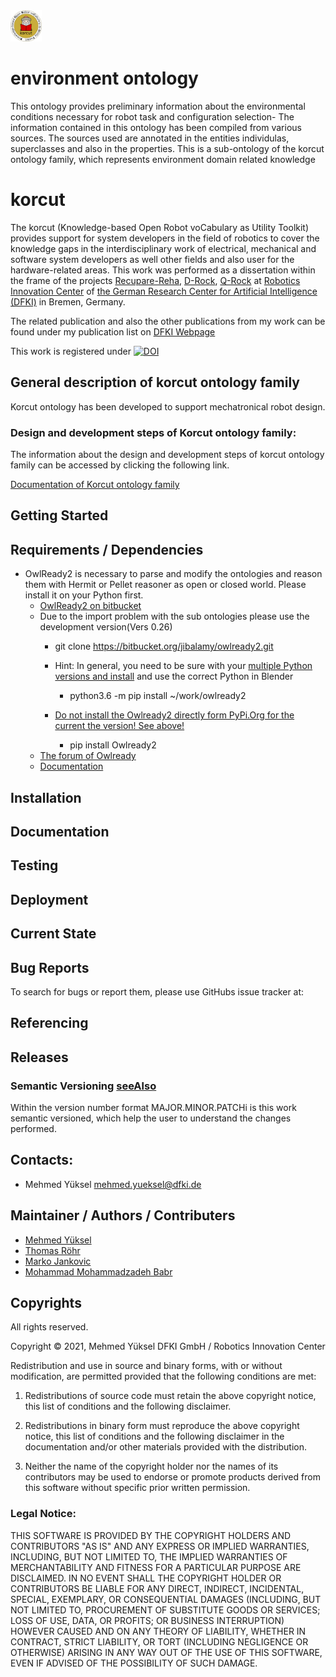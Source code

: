 <img src="../../documentation/figures/korcut_logo_text_90.png" width="50">

# environment ontology

This ontology provides preliminary information about the environmental conditions necessary for robot task and configuration selection-
The information contained in this ontology has been compiled from various sources. The sources used are annotated in the entities individulas, superclasses and also in the properties.
This is a sub-ontology of the korcut ontology family, which represents environment domain related knowledge

# korcut

The korcut (Knowledge-based Open Robot voCabulary as Utility Toolkit) provides support for system developers in the field of robotics to cover the knowledge gaps in the interdisciplinary work of electrical, mechanical and software system developers as well other fields and also user for the hardware-related areas.
This work was performed as a dissertation within the frame of the projects [Recupare-Reha](https://robotik.dfki-bremen.de/en/research/projects/recupera-reha.html), [D-Rock](https://robotik.dfki-bremen.de/en/research/projects/d-rock.html), [Q-Rock](https://robotik.dfki-bremen.de/en/research/projects/q-rock.html) at [Robotics Innovation Center](https://robotik.dfki-bremen.de/en/startpage.html) of [the German Research Center for Artificial Intelligence (DFKI)](/www.dfki.de) in Bremen, Germany.

The related publication and also the other publications from my work can be found under my publication list on <a href="https://www.dfki.de/web/ueber-uns/mitarbeiter/person/meyu01/"> DFKI Webpage </a>

This work is registered under
[![DOI](https://zenodo.org/badge/DOI/10.5281/zenodo.4457562.svg)](https://doi.org/10.5281/zenodo.4457562)

## General description of korcut ontology family

Korcut ontology has been developed to support mechatronical robot design.

### Design and development steps of Korcut ontology family:
The information about the design and development steps of korcut ontology family can be accessed by clicking the following link.

[Documentation of Korcut ontology family](./documentation/korcut_development.md)


## Getting Started

[//]: <> (TODO simple usage example)


## Requirements / Dependencies

* OwlReady2 is necessary to parse and modify the ontologies and reason them with Hermit or Pellet reasoner as open or closed world. Please install it on your Python first.
   * [OwlReady2 on bitbucket](https://bitbucket.org/jibalamy/owlready2/src/master/)
   * Due to the import problem with the sub ontologies please use the development version(Vers 0.26)
      * git clone https://bitbucket.org/jibalamy/owlready2.git
      * Hint: In general, you need to be sure with your [multiple Python versions and install](https://stackoverflow.com/questions/2812520/dealing-with-multiple-python-versions-and-pip) and use the correct Python in Blender
         * python3.6 -m pip install ~/work/owlready2

      * [Do not install the Owlready2 directly form PyPi.Org for the current the version! See above!](https://pypi.org/project/Owlready2/)
         * pip install Owlready2
   * [The forum of Owlready](http://owlready.8326.n8.nabble.com)
   * [Documentation](https://pythonhosted.org/Owlready2/#)

## Installation

[//]: <> (TODO how can I install this software?)

## Documentation

[//]: <> (TODO complete documentation, a link to it, or instructions that tell the user how to build it)

## Testing

[//]: <> (TODO document how to run the tests)

## Deployment

[//]: <> (TODO document how to deploy the software)

## Current State

[//]: <> (TODO is it actively developed?)

## Bug Reports

To search for bugs or report them, please use GitHubs issue tracker at:

[//]: <> (TODO put a link to the issue tracker here)

## Referencing

[//]: <> (TODO preferred way of referencing this software, e.g., use publication ...)

## Releases

[//]: <> (TODO release guidelines)

[//]: <> (TODO describe the versioning approach, for example:)

### Semantic Versioning [seeAlso](https://semver.org/)
Within the version number format MAJOR.MINOR.PATCHi is this work semantic versioned,
which help the user to understand the changes performed.

## Contacts:
* Mehmed Yüksel <mehmed.yueksel@dfki.de>


## Maintainer / Authors / Contributers

* [Mehmed Yüksel](https://orcid.org/0000-0001-8422-5773)
* [Thomas Röhr](thomas.roehr@dfki.de)
* [Marko Jankovic](https://orcid.org/0000-0002-9904-7241)
* [Mohammad Mohammadzadeh Babr]()

## Copyrights
[//]:  <> ( <a rel="license" href="http://creativecommons.org/licenses/by-nc-nd/4.0/"><img alt="Creative Commons License" style="border-width:0" src="https://i.creativecommons.org/l/by-nc-nd/4.0/88x31.png" /></a><br />This work -excluding the figures- is licensed under a <a rel="license" href="http://creativecommons.org/licenses/by-nc-nd/4.0/">Creative Commons Attribution-NonCommercial-NoDerivatives 4.0 International License</a>. All figures are copyrighted.)
All rights reserved.

Copyright &copy; 2021, Mehmed Yüksel DFKI GmbH / Robotics Innovation Center

Redistribution and use in source and binary forms, with or without modification, are permitted provided that the following conditions are met:

1. Redistributions of source code must retain the above copyright notice, this list of conditions and the following disclaimer.

2. Redistributions in binary form must reproduce the above copyright notice, this list of conditions and the following disclaimer in the documentation and/or other materials provided with the distribution.

3. Neither the name of the copyright holder nor the names of its contributors may be used to endorse or promote products derived from this software without specific prior written permission.


[//]: <> (if the software is a result of a cooperation of the DFKI  RIC and the Robotics Research Group.)

### Legal Notice:
THIS SOFTWARE IS PROVIDED BY THE COPYRIGHT HOLDERS AND CONTRIBUTORS "AS IS" AND ANY EXPRESS OR IMPLIED WARRANTIES, INCLUDING, BUT NOT LIMITED TO, THE IMPLIED WARRANTIES OF MERCHANTABILITY AND FITNESS FOR A PARTICULAR PURPOSE ARE DISCLAIMED. IN NO EVENT SHALL THE COPYRIGHT HOLDER OR CONTRIBUTORS BE LIABLE FOR ANY DIRECT, INDIRECT, INCIDENTAL, SPECIAL, EXEMPLARY, OR CONSEQUENTIAL DAMAGES (INCLUDING, BUT NOT LIMITED TO, PROCUREMENT OF SUBSTITUTE GOODS OR SERVICES; LOSS OF USE, DATA, OR PROFITS; OR BUSINESS INTERRUPTION) HOWEVER CAUSED AND ON ANY THEORY OF LIABILITY, WHETHER IN CONTRACT, STRICT LIABILITY, OR TORT (INCLUDING NEGLIGENCE OR OTHERWISE) ARISING IN ANY WAY OUT OF THE USE OF THIS SOFTWARE, EVEN IF ADVISED OF THE POSSIBILITY OF SUCH DAMAGE.
